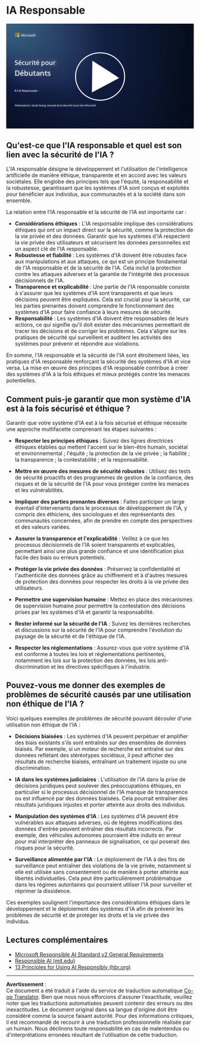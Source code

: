 <!--
CO_OP_TRANSLATOR_METADATA:
{
  "original_hash": "5e9775ee91bde7d44577891d5f11c4c5",
  "translation_date": "2025-09-03T18:29:09+00:00",
  "source_file": "8.3 Responsible AI.md",
  "language_code": "fr"
}
-->
# IA Responsable

[![Regarder la vidéo](../../translated_images/8-3_placeholder.9a5623e020ef9751bfd82c06e3014edc976e2b2dc6ac5836571e63873a3c28b4.fr.png)](https://learn-video.azurefd.net/vod/player?id=b7517901-8f81-4475-b586-385a361c51e8)

## Qu'est-ce que l'IA responsable et quel est son lien avec la sécurité de l'IA ?

L'IA responsable désigne le développement et l'utilisation de l'intelligence artificielle de manière éthique, transparente et en accord avec les valeurs sociétales. Elle englobe des principes tels que l'équité, la responsabilité et la robustesse, garantissant que les systèmes d'IA sont conçus et exploités pour bénéficier aux individus, aux communautés et à la société dans son ensemble.

La relation entre l'IA responsable et la sécurité de l'IA est importante car :

-   **Considérations éthiques** : L'IA responsable implique des considérations éthiques qui ont un impact direct sur la sécurité, comme la protection de la vie privée et des données. Garantir que les systèmes d'IA respectent la vie privée des utilisateurs et sécurisent les données personnelles est un aspect clé de l'IA responsable.
-   **Robustesse et fiabilité** : Les systèmes d'IA doivent être robustes face aux manipulations et aux attaques, ce qui est un principe fondamental de l'IA responsable et de la sécurité de l'IA. Cela inclut la protection contre les attaques adverses et la garantie de l'intégrité des processus décisionnels de l'IA.
-   **Transparence et explicabilité** : Une partie de l'IA responsable consiste à s'assurer que les systèmes d'IA sont transparents et que leurs décisions peuvent être expliquées. Cela est crucial pour la sécurité, car les parties prenantes doivent comprendre le fonctionnement des systèmes d'IA pour faire confiance à leurs mesures de sécurité.
-   **Responsabilité** : Les systèmes d'IA doivent être responsables de leurs actions, ce qui signifie qu'il doit exister des mécanismes permettant de tracer les décisions et de corriger les problèmes. Cela s'aligne sur les pratiques de sécurité qui surveillent et auditent les activités des systèmes pour prévenir et répondre aux violations.

En somme, l'IA responsable et la sécurité de l'IA sont étroitement liées, les pratiques d'IA responsable renforçant la sécurité des systèmes d'IA et vice versa. La mise en œuvre des principes d'IA responsable contribue à créer des systèmes d'IA à la fois éthiques et mieux protégés contre les menaces potentielles.

## Comment puis-je garantir que mon système d'IA est à la fois sécurisé et éthique ?

Garantir que votre système d'IA est à la fois sécurisé et éthique nécessite une approche multifacette comprenant les étapes suivantes :

- **Respecter les principes éthiques** : Suivez des lignes directrices éthiques établies qui mettent l'accent sur le bien-être humain, sociétal et environnemental ; l'équité ; la protection de la vie privée ; la fiabilité ; la transparence ; la contestabilité ; et la responsabilité.

- **Mettre en œuvre des mesures de sécurité robustes** : Utilisez des tests de sécurité proactifs et des programmes de gestion de la confiance, des risques et de la sécurité de l'IA pour vous protéger contre les menaces et les vulnérabilités.

- **Impliquer des parties prenantes diverses** : Faites participer un large éventail d'intervenants dans le processus de développement de l'IA, y compris des éthiciens, des sociologues et des représentants des communautés concernées, afin de prendre en compte des perspectives et des valeurs variées.

- **Assurer la transparence et l'explicabilité** : Veillez à ce que les processus décisionnels de l'IA soient transparents et explicables, permettant ainsi une plus grande confiance et une identification plus facile des biais ou erreurs potentiels.

- **Protéger la vie privée des données** : Préservez la confidentialité et l'authenticité des données grâce au chiffrement et à d'autres mesures de protection des données pour respecter les droits à la vie privée des utilisateurs.

- **Permettre une supervision humaine** : Mettez en place des mécanismes de supervision humaine pour permettre la contestation des décisions prises par les systèmes d'IA et garantir la responsabilité.

- **Rester informé sur la sécurité de l'IA** : Suivez les dernières recherches et discussions sur la sécurité de l'IA pour comprendre l'évolution du paysage de la sécurité et de l'éthique de l'IA.

- **Respecter les réglementations** : Assurez-vous que votre système d'IA est conforme à toutes les lois et réglementations pertinentes, notamment les lois sur la protection des données, les lois anti-discrimination et les directives spécifiques à l'industrie.

## Pouvez-vous me donner des exemples de problèmes de sécurité causés par une utilisation non éthique de l'IA ?

Voici quelques exemples de problèmes de sécurité pouvant découler d'une utilisation non éthique de l'IA :

- **Décisions biaisées** : Les systèmes d'IA peuvent perpétuer et amplifier des biais existants s'ils sont entraînés sur des ensembles de données biaisés. Par exemple, si un moteur de recherche est entraîné sur des données reflétant des stéréotypes sociétaux, il peut afficher des résultats de recherche biaisés, entraînant un traitement injuste ou une discrimination.

- **IA dans les systèmes judiciaires** : L'utilisation de l'IA dans la prise de décisions juridiques peut soulever des préoccupations éthiques, en particulier si le processus décisionnel de l'IA manque de transparence ou est influencé par des données biaisées. Cela pourrait entraîner des résultats juridiques injustes et porter atteinte aux droits des individus.

- **Manipulation des systèmes d'IA** : Les systèmes d'IA peuvent être vulnérables aux attaques adverses, où de légères modifications des données d'entrée peuvent entraîner des résultats incorrects. Par exemple, des véhicules autonomes pourraient être induits en erreur pour mal interpréter des panneaux de signalisation, ce qui poserait des risques pour la sécurité.

- **Surveillance alimentée par l'IA** : Le déploiement de l'IA à des fins de surveillance peut entraîner des violations de la vie privée, notamment si elle est utilisée sans consentement ou de manière à porter atteinte aux libertés individuelles. Cela peut être particulièrement problématique dans les régimes autoritaires qui pourraient utiliser l'IA pour surveiller et réprimer la dissidence.

Ces exemples soulignent l'importance des considérations éthiques dans le développement et le déploiement des systèmes d'IA afin de prévenir les problèmes de sécurité et de protéger les droits et la vie privée des individus.

## Lectures complémentaires

 - [Microsoft Responsible AI Standard v2 General Requirements](https://query.prod.cms.rt.microsoft.com/cms/api/am/binary/RE5cmFl?culture=en-us&country=us&WT.mc_id=academic-96948-sayoung)
 - [Responsible AI (mit.edu)](https://sloanreview.mit.edu/big-ideas/responsible-ai/)
 - [13 Principles for Using AI Responsibly (hbr.org)](https://hbr.org/2023/06/13-principles-for-using-ai-responsibly)

---

**Avertissement** :  
Ce document a été traduit à l'aide du service de traduction automatique [Co-op Translator](https://github.com/Azure/co-op-translator). Bien que nous nous efforcions d'assurer l'exactitude, veuillez noter que les traductions automatisées peuvent contenir des erreurs ou des inexactitudes. Le document original dans sa langue d'origine doit être considéré comme la source faisant autorité. Pour des informations critiques, il est recommandé de recourir à une traduction professionnelle réalisée par un humain. Nous déclinons toute responsabilité en cas de malentendus ou d'interprétations erronées résultant de l'utilisation de cette traduction.